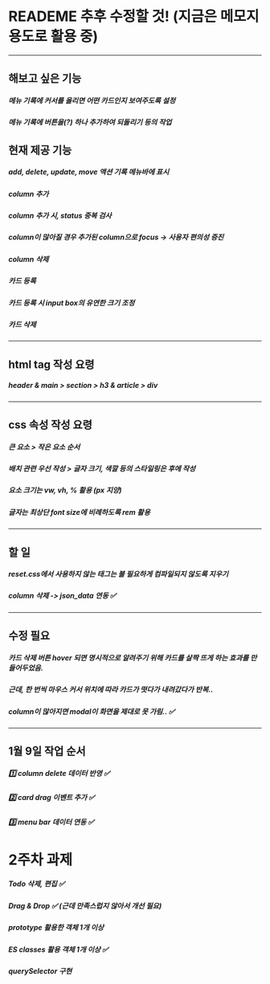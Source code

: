 # READEME 추후 수정할 것! (지금은 메모지 용도로 활용 중)
<hr>

## 해보고 싶은 기능
##### 메뉴 기록에 커서를 올리면 어떤 카드인지 보여주도록 설정
##### 메뉴 기록에 버튼을(?) 하나 추가하여 되돌리기 등의 작업 

## 현재 제공 기능
##### add, delete, update, move 액션 기록 메뉴바에 표시
##### column 추가
##### column 추가 시, status 중복 검사
##### column이 많아질 경우 추가된 column으로 focus -> 사용자 편의성 증진
##### column 삭제
##### 카드 등록
##### 카드 등록 시 input box의 유연한 크기 조정
##### 카드 삭제
<hr>

## html tag 작성 요령
##### header & main > section > h3 & article > div
<hr>

## css 속성 작성 요령
##### 큰 요소 > 작은 요소 순서
##### 배치 관련 우선 작성 > 글자 크기, 색깔 등의 스타일링은 후에 작성
##### 요소 크기는 vw, vh, % 활용 (px 지양)
##### 글자는 최상단 font size에 비례하도록 rem 활용
<hr>

## 할 일
##### reset.css에서 사용하지 않는 태그는 불 필요하게 컴파일되지 않도록 지우기
##### column 삭제 -> json_data 연동 ✅
<hr>

## 수정 필요
##### 카드 삭제 버튼 hover 되면 명시적으로 알려주기 위해 카드를 살짝 뜨게 하는 효과를 만들어두었음.
##### 근데, 한 번씩 마우스 커서 위치에 따라 카드가 떳다가 내려갔다가 반복.. 
##### column이 많아지면 modal이 화면을 제대로 못 가림.. ✅
<hr>

## 1월 9일 작업 순서
##### 1️⃣ column delete 데이터 반영 ✅
##### 2️⃣ card drag 이벤트 추가 ✅
##### 3️⃣ menu bar 데이터 연동 ✅

# 2주차 과제
##### Todo 삭제, 편집 ✅
##### Drag & Drop ✅ (근데 만족스럽지 않아서 개선 필요)
##### prototype 활용한 객체 1개 이상
##### ES classes 활용 객체 1개 이상 ✅
##### querySelector 구현
